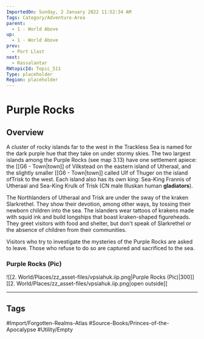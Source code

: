 ```yaml
---
ImportedOn: Sunday, 2 January 2022 11:52:34 AM
Tags: Category/Adventure-Area
parent:
  - 1 - World Above
up:
  - 1 - World Above
prev:
  - Port Llast
next:
  - Rassalantar
RWtopicId: Topic_511
Type: placeholder
Region: placeholder
---
```

# Purple Rocks
## Overview
A cluster of rocky islands far to the west in the Trackless Sea is named for the dark purple hue that they take on under stormy skies. The two largest islands among the Purple Rocks (see map 3.13) have one settlement apiece: the [[G6 - Town|town]] of Vilkstead on the eastern island of Utheraal, and the slightly smaller [[G6 - Town|town]] called Ulf of Thuger on the island ofTrisk to the west. Each island also has its own king: Sea-King Frannis of Utheraal and Sea-King Krulk of Trisk (CN male Illuskan human **gladiators**).

The Northlanders of Utheraal and Trisk are under the sway of the kraken Slarkrethel. They show their devotion, among other ways, by tossing their newborn children into the sea. The islanders wear tattoos of krakens made with squid ink and build longships that boast kraken-shaped figureheads. They greet visitors with food and shelter, but don't speak of Slarkrethel or the absence of children from their communities.

Visitors who try to investigate the mysteries of the Purple Rocks are asked to leave. Those who refuse to do so are captured and sacrificed to the sea.

### Purple Rocks (Pic)
![[2. World/Places/zz_asset-files/vpsiahuk.iip.png|Purple Rocks (Pic)|300]]
[[2. World/Places/zz_asset-files/vpsiahuk.iip.png|open outside]]


---
## Tags
#Import/Forgotten-Realms-Atlas #Source-Books/Princes-of-the-Apocalypse #Utility/Empty


